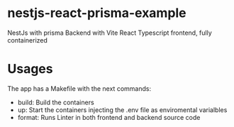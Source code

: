 # nestjs-react-prisma-example
NestJs with prisma Backend with Vite React Typescript frontend, fully containerized

# Usages
The app has a Makefile with the next commands:
- build: Build the containers
- up: Start the containers injecting the .env file as enviromental varialbles
- format: Runs Linter in both frontend and backend source code